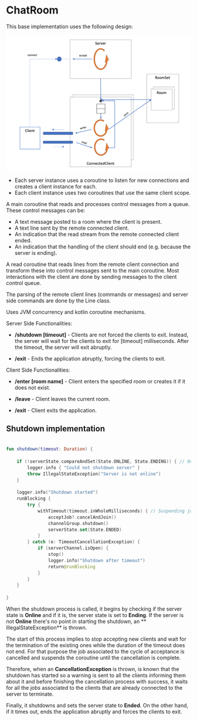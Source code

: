 # ChatRoom

This base implementation uses the following design:

![App Diagram](AppDiagram.png)

- Each server instance uses a coroutine to listen for new connections and creates a client instance for each.
- Each client instance uses two coroutines that use the same client scope.

A main coroutine that reads and processes control messages from a queue. These control messages can be:

- A text message posted to a room where the client is present.
- A text line sent by the remote connected client.
- An indication that the read stream from the remote connected client ended.
- An indication that the handling of the client should end (e.g. because the server is ending).

A read coroutine that reads lines from the remote client connection and transform these into control messages sent to
the main coroutine.
Most interactions with the client are done by sending messages to the client control queue.

The parsing of the remote client lines (commands or messages) and server side commands are done by the Line class.

Uses JVM concurrency and kotlin coroutine mechanisms.

Server Side Functionalities:

- **/shutdown [timeout]** - Clients are not forced the clients to exit. Instead, the server will wait for the clients to
  exit for [timeout] milliseconds.
  After the timeout, the server will exit abruptly.

- **/exit** - Ends the application abruptly, forcing the clients to exit.

Client Side Functionalities:

- **/enter [room name]** - Client enters the specified room or creates it if it does not exist.

- **/leave** - Client leaves the current room.

- **/exit** - Client exits the application.

## Shutdown implementation

```kotlin

fun shutdown(timeout: Duration) {

    if (!serverState.compareAndSet(State.ONLINE, State.ENDING)) { // Only one thread can shutdown the server.
        logger.info { "Could not shutdown server" }
        throw IllegalStateException("Server is not online")
    }

    logger.info("Shutdown started")
    runBlocking {
        try {
            withTimeout(timeout.inWholeMilliseconds) { // Suspending join with timeout
                acceptJob?.cancelAndJoin()
                channelGroup.shutdown()
                serverState.set(State.ENDED)
            }
        } catch (e: TimeoutCancellationException) {
            if (serverChannel.isOpen) {
                stop()
                logger.info("Shutdown after timeout")
                return@runBlocking
            }
        }
    }

}


```

When the shutdown process is called, it begins by checking if the server state is **Online** and if it is, the server
state
is set to **Ending**. If the server is not **Online** there's no point in starting the shutdown, an **
IllegalStateException** is thrown.

The start of this process implies to stop accepting new clients and wait for the termination of the existing ones while
the duration
of the timeout does not end. For that purpose the job associated to the cycle of acceptance is cancelled and suspends
the coroutine until the cancellation is complete.

Therefore, when an **CancellationException** is thrown, is known that the shutdown has started so a warning is sent to
all the clients
informing them about it and before finishing the cancellation process with success, it waits for all the jobs associated
to the clients that are
already connected to the server to terminate.

Finally, it shutdowns and sets the server state to **Ended**. On the other hand,
if it times out, ends the application abruptly and forces the clients to exit.

